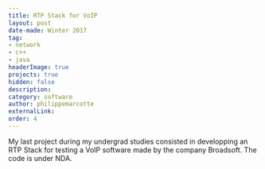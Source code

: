 ```yaml
---
title: RTP Stack for VoIP
layout: post
date-made: Winter 2017
tag:
- network
- c++
- java
headerImage: true
projects: true
hidden: false
description:
category: software
author: philippemarcotte
externalLink:
order: 4
---
```


My last project during my undergrad studies consisted in developping an RTP Stack for testing a VoIP software made by the company Broadsoft. The code is under NDA.